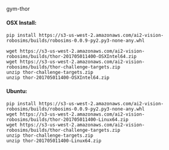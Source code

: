 gym-thor

#### OSX Install:

    pip install https://s3-us-west-2.amazonaws.com/ai2-vision-robosims/builds/robosims-0.0.9-py2.py3-none-any.whl

    wget https://s3-us-west-2.amazonaws.com/ai2-vision-robosims/builds/thor-201705011400-OSXIntel64.zip
    wget https://s3-us-west-2.amazonaws.com/ai2-vision-robosims/builds/thor-challenge-targets.zip
    unzip thor-challenge-targets.zip
    unzip thor-201705011400-OSXIntel64.zip

#### Ubuntu:
    
    pip install https://s3-us-west-2.amazonaws.com/ai2-vision-robosims/builds/robosims-0.0.9-py2.py3-none-any.whl
    wget https://s3-us-west-2.amazonaws.com/ai2-vision-robosims/builds/thor-201705011400-Linux64.zip
    wget https://s3-us-west-2.amazonaws.com/ai2-vision-robosims/builds/thor-challenge-targets.zip
    unzip thor-challenge-targets.zip
    unzip thor-201705011400-Linux64.zip

